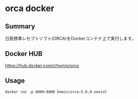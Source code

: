 # orca docker

## Summary

日医標準レセプトソフト(ORCA)をDockerコンテナ上で実行します。

## Docker HUB
https://hub.docker.com/r/homis/orca

## Usage

```console
docker run -p 8000:8000 homis/orca:5.0.0-xenial
```
